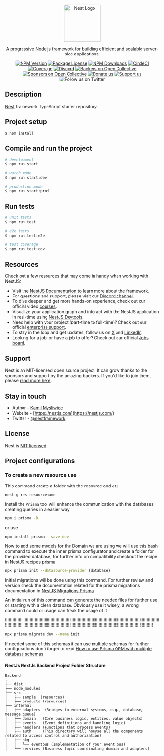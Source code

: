 <p align="center">
  <a href="http://nestjs.com/" target="blank"><img src="https://nestjs.com/img/logo-small.svg" width="120" alt="Nest Logo" /></a>
</p>

[circleci-image]: https://img.shields.io/circleci/build/github/nestjs/nest/master?token=abc123def456
[circleci-url]: https://circleci.com/gh/nestjs/nest

  <p align="center">A progressive <a href="http://nodejs.org" target="_blank">Node.js</a> framework for building efficient and scalable server-side applications.</p>
    <p align="center">
<a href="https://www.npmjs.com/~nestjscore" target="_blank"><img src="https://img.shields.io/npm/v/@nestjs/core.svg" alt="NPM Version" /></a>
<a href="https://www.npmjs.com/~nestjscore" target="_blank"><img src="https://img.shields.io/npm/l/@nestjs/core.svg" alt="Package License" /></a>
<a href="https://www.npmjs.com/~nestjscore" target="_blank"><img src="https://img.shields.io/npm/dm/@nestjs/common.svg" alt="NPM Downloads" /></a>
<a href="https://circleci.com/gh/nestjs/nest" target="_blank"><img src="https://img.shields.io/circleci/build/github/nestjs/nest/master" alt="CircleCI" /></a>
<a href="https://coveralls.io/github/nestjs/nest?branch=master" target="_blank"><img src="https://coveralls.io/repos/github/nestjs/nest/badge.svg?branch=master#9" alt="Coverage" /></a>
<a href="https://discord.gg/G7Qnnhy" target="_blank"><img src="https://img.shields.io/badge/discord-online-brightgreen.svg" alt="Discord"/></a>
<a href="https://opencollective.com/nest#backer" target="_blank"><img src="https://opencollective.com/nest/backers/badge.svg" alt="Backers on Open Collective" /></a>
<a href="https://opencollective.com/nest#sponsor" target="_blank"><img src="https://opencollective.com/nest/sponsors/badge.svg" alt="Sponsors on Open Collective" /></a>
  <a href="https://paypal.me/kamilmysliwiec" target="_blank"><img src="https://img.shields.io/badge/Donate-PayPal-ff3f59.svg" alt="Donate us"/></a>
    <a href="https://opencollective.com/nest#sponsor"  target="_blank"><img src="https://img.shields.io/badge/Support%20us-Open%20Collective-41B883.svg" alt="Support us"></a>
  <a href="https://twitter.com/nestframework" target="_blank"><img src="https://img.shields.io/twitter/follow/nestframework.svg?style=social&label=Follow" alt="Follow us on Twitter"></a>
</p>
  <!--[![Backers on Open Collective](https://opencollective.com/nest/backers/badge.svg)](https://opencollective.com/nest#backer)
  [![Sponsors on Open Collective](https://opencollective.com/nest/sponsors/badge.svg)](https://opencollective.com/nest#sponsor)-->

## Description

[Nest](https://github.com/nestjs/nest) framework TypeScript starter repository.

## Project setup

```bash
$ npm install
```

## Compile and run the project

```bash
# development
$ npm run start

# watch mode
$ npm run start:dev

# production mode
$ npm run start:prod
```

## Run tests

```bash
# unit tests
$ npm run test

# e2e tests
$ npm run test:e2e

# test coverage
$ npm run test:cov
```

## Resources

Check out a few resources that may come in handy when working with NestJS:

- Visit the [NestJS Documentation](https://docs.nestjs.com) to learn more about the framework.
- For questions and support, please visit our [Discord channel](https://discord.gg/G7Qnnhy).
- To dive deeper and get more hands-on experience, check out our official video [courses](https://courses.nestjs.com/).
- Visualize your application graph and interact with the NestJS application in real-time using [NestJS Devtools](https://devtools.nestjs.com).
- Need help with your project (part-time to full-time)? Check out our official [enterprise support](https://enterprise.nestjs.com).
- To stay in the loop and get updates, follow us on [X](https://x.com/nestframework) and [LinkedIn](https://linkedin.com/company/nestjs).
- Looking for a job, or have a job to offer? Check out our official [Jobs board](https://jobs.nestjs.com).

## Support

Nest is an MIT-licensed open source project. It can grow thanks to the sponsors and support by the amazing backers. If you'd like to join them, please [read more here](https://docs.nestjs.com/support).

## Stay in touch

- Author - [Kamil Myśliwiec](https://twitter.com/kammysliwiec)
- Website - [https://nestjs.com](https://nestjs.com/)
- Twitter - [@nestframework](https://twitter.com/nestframework)

## License

Nest is [MIT licensed](https://github.com/nestjs/nest/blob/master/LICENSE).


## Project configurations

### To create a new resource use 

This command create a folder with the resource and `dto` 


```bash
nest g res resourcename
```

Install the ``Prisma`` tool will enhance the communication with the databases
creating queries in a easier way 

```bash
npm i prisma -D
```
or use 

```bash
npm install prisma --save-dev
```

Now to add some models for the Domain we are using we will use this bash command to execute 
the inner prisma configurator and create a folder for the provided database, for further info 
on compatibility checkout the recipe in [NestJS recipes prisma](https://docs.nestjs.com/recipes/prisma)

```bash 
npx prisma init --datasource-provider {database}
```

Initial migrations will be done using this command. For further review and version check the documentation related for
the prisma migrations documentation in [NestJS Migrations Prisma](https://docs.nestjs.com/recipes/prisma#create-two-database-tables-with-prisma-migrate)

An initial run of this command can generate the needed files for further use or starting with a clean database. 
Obviously use it wisely, a wrong command could or usage can freak the usage of it 

!!!!!!!!!!!!!!!!!!!!!!!!!!!!!!!!!!!!!!!!!!!!!!!!!!!!!!!!!!!!!!!!!!!!!!!!!!!!!!!!!!!!!!!!!!!!!!!!!!!!!!!!!!!!!!!!!!!!!!!!!!!!!!!!!!!!!!!!!!!!!!!!!!!!!!!!!!!!!!!!!!!!!!!!!!!!!!!!!!!!!!!!!!!!!!!!!!!!!!!!!!!!!!!!!!!!!!!!!!!!!!!!!!!!!!!!!!!!!!!!!!!!!

```bash
npx prisma migrate dev --name init
```

If needed some of this schemas it can use multiple schemas for further configurations don't forget to read
[How to use Prisma ORM with multiple database schemas](https://www.prisma.io/docs/orm/prisma-schema/data-model/multi-schema)

#### NestJs NextJs Backend Project Folder Structure
    Backend
    . 
    ├── dist
    ├── node_modules
    ├── src
    │   ├── sample  (resources)
    │   ├── products (resources)
    ├── internal
    │   ├── adapters  (Bridges to external systems, e.g., database, message queue)
    │   ├── domain   (Core business logic, entities, value objects)
    │   ├── events   (Event definitions and handling logic)
    │   ├── handlers (Functions that process events)
    │   ├── auth     (This directory will houyse all the ocmponents related to access control and authorization)
    │   ├── pkg
    │   │   └── eventbus (Implementation of your event bus)
    │   └── services (Business logic coordinating domain and adapters)

